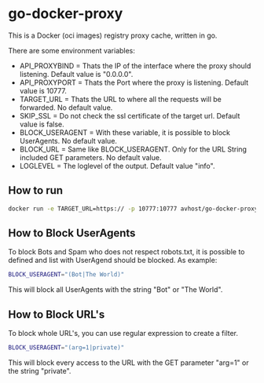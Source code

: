 # go-docker-proxy

This is a Docker (oci images) registry proxy cache, written in go.

There are some environment variables:

- API_PROXYBIND = Thats the IP of the interface where the proxy should listening. Default value is "0.0.0.0".
- API_PROXYPORT = Thats the Port where the proxy is listening. Default value is 10777.
- TARGET_URL = Thats the URL to where all the requests will be forwarded. No default value.
- SKIP_SSL = Do not check the ssl certificate of the target url. Default value is false.
- BLOCK_USERAGENT = With these variable, it is possible to block UserAgents. No default value.
- BLOCK_URL = Same like BLOCK_USERAGENT. Only for the URL String included GET parameters. No default value.
- LOGLEVEL = The loglevel of the output. Default value "info".

## How to run

```bash
docker run -e TARGET_URL=https:// -p 10777:10777 avhost/go-docker-proxy:latest
```

## How to Block UserAgents

To block Bots and Spam who does not respect robots.txt, it is possible to defined and list with UserAgend should be blocked.
As example:

```bash
BLOCK_USERAGENT="(Bot|The World)"
```

This will block all UserAgents with the string "Bot" or "The World".


## How to Block URL's

To block whole URL's, you can use regular expression to create a filter.

```bash
BLOCK_USERAGENT="(arg=1|private)"
```

This will block every access to the URL with the GET parameter "arg=1" or the string "private".
